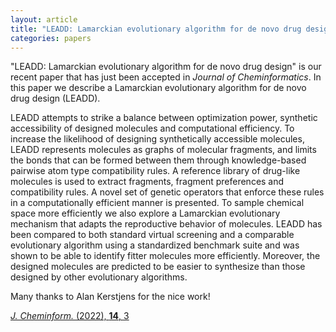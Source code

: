 ```yaml
---
layout: article
title: "LEADD: Lamarckian evolutionary algorithm for de novo drug design"
categories: papers
---
```


"LEADD: Lamarckian evolutionary algorithm for de novo drug design" is our recent paper that has just been accepted in *Journal of Cheminformatics*. In this paper we describe a Lamarckian evolutionary algorithm for de novo drug design (LEADD).

LEADD attempts to strike a balance between optimization power, synthetic accessibility of designed molecules and computational efficiency. To increase the likelihood of designing synthetically accessible molecules, LEADD represents molecules as graphs of molecular fragments, and limits the bonds that can be formed between them through knowledge-based pairwise atom type compatibility rules. A reference library of drug-like molecules is used to extract fragments, fragment preferences and compatibility rules. A novel set of genetic operators that enforce these rules in a computationally efficient manner is presented. To sample chemical space more efficiently we also explore a Lamarckian evolutionary mechanism that adapts the reproductive behavior of molecules. LEADD has been compared to both standard virtual screening and a comparable evolutionary algorithm using a standardized benchmark suite and was shown to be able to identify fitter molecules more efficiently. Moreover, the designed molecules are predicted to be easier to synthesize than those designed by other evolutionary algorithms.

Many thanks to Alan Kerstjens for the nice work!

<a href="/assets/papers/ak-leadd-paper.pdf" download><i>J. Cheminform.</i> (2022), <b>14</b>, 3</a>
